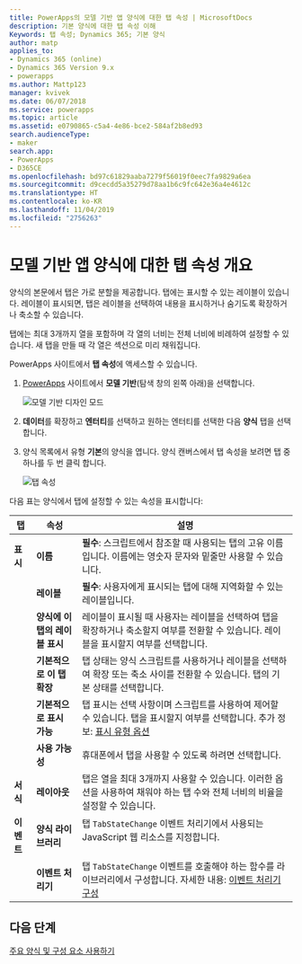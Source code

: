 ```yaml
---
title: PowerApps의 모델 기반 앱 양식에 대한 탭 속성 | MicrosoftDocs
description: 기본 양식에 대한 탭 속성 이해
Keywords: 탭 속성; Dynamics 365; 기본 양식
author: matp
applies_to:
- Dynamics 365 (online)
- Dynamics 365 Version 9.x
- powerapps
ms.author: Mattp123
manager: kvivek
ms.date: 06/07/2018
ms.service: powerapps
ms.topic: article
ms.assetid: e0790865-c5a4-4e86-bce2-584af2b8ed93
search.audienceType:
- maker
search.app:
- PowerApps
- D365CE
ms.openlocfilehash: bd97c61829aaba7279f56019f0eec7fa9829a6ea
ms.sourcegitcommit: d9cecdd5a35279d78aa1b6c9fc642e36a4e4612c
ms.translationtype: HT
ms.contentlocale: ko-KR
ms.lasthandoff: 11/04/2019
ms.locfileid: "2756263"
---
```

# <a name="tab-properties-for-model-driven-app-forms-overview"></a>모델 기반 앱 양식에 대한 탭 속성 개요

 양식의 본문에서 탭은 가로 분할을 제공합니다. 탭에는 표시할 수 있는 레이블이 있습니다. 레이블이 표시되면, 탭은 레이블을 선택하여 내용을 표시하거나 숨기도록 확장하거나 축소할 수 있습니다.  
  
 탭에는 최대 3개까지 열을 포함하며 각 열의 너비는 전체 너비에 비례하여 설정할 수 있습니다. 새 탭을 만들 때 각 열은 섹션으로 미리 채워집니다.  

PowerApps 사이트에서 **탭 속성**에 액세스할 수 있습니다. 
1.  [PowerApps](https://make.powerapps.com/?utm_source=padocs&utm_medium=linkinadoc&utm_campaign=referralsfromdoc) 사이트에서 **모델 기반**(탐색 창의 왼쪽 아래)을 선택합니다.  

     ![모델 기반 디자인 모드](media/model-driven-switch.png)

2.  **데이터**를 확장하고 **엔터티**를 선택하고 원하는 엔터티를 선택한 다음 **양식** 탭을 선택합니다.  

3.  양식 목록에서 유형 **기본**의 양식을 엽니다. 양식 캔버스에서 탭 속성을 보려면 탭 중 하나를 두 번 클릭 합니다.

    ![탭 속성](media/tab-properties.png)
  
 다음 표는 양식에서 탭에 설정할 수 있는 속성을 표시합니다:
  
|탭|속성|설명|  
|---------|--------------|-----------------|  
|**표시**|**이름**|**필수**: 스크립트에서 참조할 때 사용되는 탭의 고유 이름입니다. 이름에는 영숫자 문자와 밑줄만 사용할 수 있습니다.|  
||**레이블**|**필수**: 사용자에게 표시되는 탭에 대해 지역화할 수 있는 레이블입니다.|  
||**양식에 이 탭의 레이블 표시**|레이블이 표시될 때 사용자는 레이블을 선택하여 탭을 확장하거나 축소할지 여부를 전환할 수 있습니다. 레이블을 표시할지 여부를 선택합니다.|  
||**기본적으로 이 탭 확장**|탭 상태는 양식 스크립트를 사용하거나 레이블을 선택하여 확장 또는 축소 사이를 전환할 수 있습니다. 탭의 기본 상태를 선택합니다.|  
||**기본적으로 표시 가능**|탭 표시는 선택 사항이며 스크립트를 사용하여 제어할 수 있습니다. 탭을 표시할지 여부를 선택합니다. 추가 정보: [표시 유형 옵션](visibility-options-legacy.md)|  
||**사용 가능성**|휴대폰에서 탭을 사용할 수 있도록 하려면 선택합니다.|  
|**서식**|**레이아웃**|탭은 열을 최대 3개까지 사용할 수 있습니다. 이러한 옵션을 사용하여 채워야 하는 탭 수와 전체 너비의 비율을 설정할 수 있습니다.|  
|**이벤트**|**양식 라이브러리**|탭 `TabStateChange` 이벤트 처리기에서 사용되는 JavaScript 웹 리소스를 지정합니다.<br /><br />|  
||**이벤트 처리기**|탭 `TabStateChange` 이벤트를 호출해야 하는 함수를 라이브러리에서 구성합니다. 자세한 내용: [이벤트 처리기 구성](configure-event-handlers-legacy.md)|  
  
## <a name="next-steps"></a>다음 단계

[주요 양식 및 구성 요소 사용하기](use-main-form-and-components.md)
